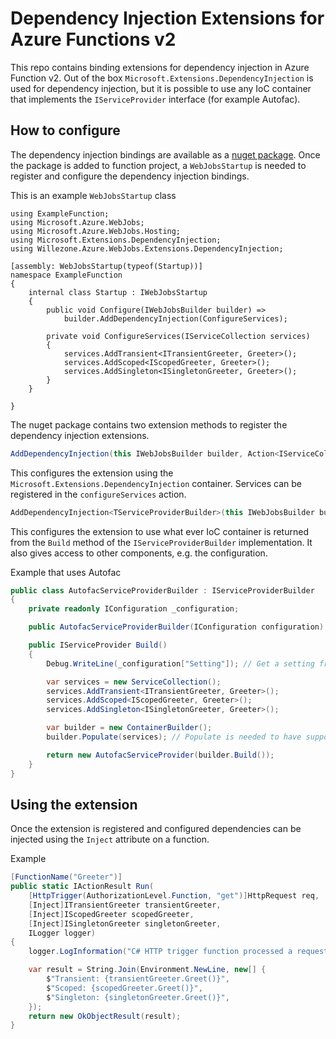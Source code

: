# Dependency Injection Extensions for Azure Functions v2
This repo contains binding extensions for dependency injection in Azure Function v2. Out of the box  `Microsoft.Extensions.DependencyInjection` is used for dependency injection, but it is possible to use any IoC container that implements the `IServiceProvider` interface (for example Autofac).

## How to configure
The dependency injection bindings are available as a [nuget package](https://www.nuget.org/packages/Willezone.Azure.WebJobs.Extensions.DependencyInjection). Once the package is added to function project, a `WebJobsStartup` is needed to register and configure the dependency injection bindings.

This is an example `WebJobsStartup` class

```
using ExampleFunction;
using Microsoft.Azure.WebJobs;
using Microsoft.Azure.WebJobs.Hosting;
using Microsoft.Extensions.DependencyInjection;
using Willezone.Azure.WebJobs.Extensions.DependencyInjection;

[assembly: WebJobsStartup(typeof(Startup))]
namespace ExampleFunction
{
    internal class Startup : IWebJobsStartup
    {
        public void Configure(IWebJobsBuilder builder) =>
            builder.AddDependencyInjection(ConfigureServices);

        private void ConfigureServices(IServiceCollection services)
        {
            services.AddTransient<ITransientGreeter, Greeter>();
            services.AddScoped<IScopedGreeter, Greeter>();
            services.AddSingleton<ISingletonGreeter, Greeter>();
        }
    }

}
```
The nuget package contains two extension methods to register the dependency injection extensions.

```c#
AddDependencyInjection(this IWebJobsBuilder builder, Action<IServiceCollection> configureServices)
```
This configures the extension using the `Microsoft.Extensions.DependencyInjection` container. Services can be registered in the `configureServices` action.

```c#
AddDependencyInjection<TServiceProviderBuilder>(this IWebJobsBuilder builder) where TServiceProviderBuilder : IServiceProviderBuilder
```
This configures the extension to use what ever IoC container is returned from the `Build` method of the `IServiceProviderBuilder` implementation. It also gives access to other components, e.g. the configuration.

Example that uses Autofac
```c#
public class AutofacServiceProviderBuilder : IServiceProviderBuilder
{
    private readonly IConfiguration _configuration;

    public AutofacServiceProviderBuilder(IConfiguration configuration) => _configuration = configuration;

    public IServiceProvider Build()
    {
        Debug.WriteLine(_configuration["Setting"]); // Get a setting from the configuration.

        var services = new ServiceCollection();
        services.AddTransient<ITransientGreeter, Greeter>();
        services.AddScoped<IScopedGreeter, Greeter>();
        services.AddSingleton<ISingletonGreeter, Greeter>();

        var builder = new ContainerBuilder();
        builder.Populate(services); // Populate is needed to have support for scopes.

        return new AutofacServiceProvider(builder.Build());
    }
}
```

## Using the extension
Once the extension is registered and configured dependencies can be injected using the `Inject` attribute on a function. 

Example
```c#
[FunctionName("Greeter")]
public static IActionResult Run(
    [HttpTrigger(AuthorizationLevel.Function, "get")]HttpRequest req,
    [Inject]ITransientGreeter transientGreeter,
    [Inject]IScopedGreeter scopedGreeter,
    [Inject]ISingletonGreeter singletonGreeter,
    ILogger logger)
{
    logger.LogInformation("C# HTTP trigger function processed a request.");

    var result = String.Join(Environment.NewLine, new[] {
        $"Transient: {transientGreeter.Greet()}",
        $"Scoped: {scopedGreeter.Greet()}",
        $"Singleton: {singletonGreeter.Greet()}",
    });
    return new OkObjectResult(result);
}
```